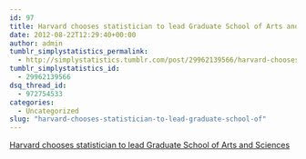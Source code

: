 ```yaml
---
id: 97
title: Harvard chooses statistician to lead Graduate School of Arts and Sciences
date: 2012-08-22T12:29:40+00:00
author: admin
tumblr_simplystatistics_permalink:
  - http://simplystatistics.tumblr.com/post/29962139566/harvard-chooses-statistician-to-lead-graduate-school-of
tumblr_simplystatistics_id:
  - 29962139566
dsq_thread_id:
  - 972754533
categories:
  - Uncategorized
slug: "harvard-chooses-statistician-to-lead-graduate-school-of"
---
```

[Harvard chooses statistician to lead Graduate School of Arts and Sciences](http://news.harvard.edu/gazette/story/2012/08/new-dean-for-gsas/)
